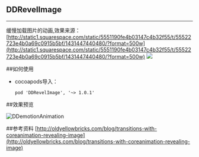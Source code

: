 ## DDRevelImage
--------------------------

缓慢加载图片的动画,效果来源：
[http://static1.squarespace.com/static/5551190fe4b03147c4b32f55/t/55522723e4b0a69c0915b5bf/1431447440480/?format=500w](http://static1.squarespace.com/static/5551190fe4b03147c4b32f55/t/55522723e4b0a69c0915b5bf/1431447440480/?format=500w)
![](http://7i7ht3.com1.z0.glb.clouddn.com/DDEmotionAnimationdemo.gif)

##如何使用
+	cocoapods导入：

		pod 'DDRevelImage', '~> 1.0.1'
		
##效果预览

![DDemotionAnimation](http://7i7ht3.com1.z0.glb.clouddn.com/DDEmotionAnimation.gif)


##参考资料
[http://oldyellowbricks.com/blog/transitions-with-coreanimation-revealing-image](http://oldyellowbricks.com/blog/transitions-with-coreanimation-revealing-image)